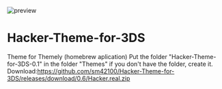 ![preview](https://user-images.githubusercontent.com/88850999/129781387-a28899ac-33c1-4ba0-ae61-ab626c79e08c.png)
# Hacker-Theme-for-3DS
Theme for Themely (homebrew aplication)
Put the folder "Hacker-Theme-for-3DS-0.1" in the folder "Themes" if you don't have the folder, create it.
Download:https://github.com/sm42100/Hacker-Theme-for-3DS/releases/download/0.6/Hacker.real.zip
